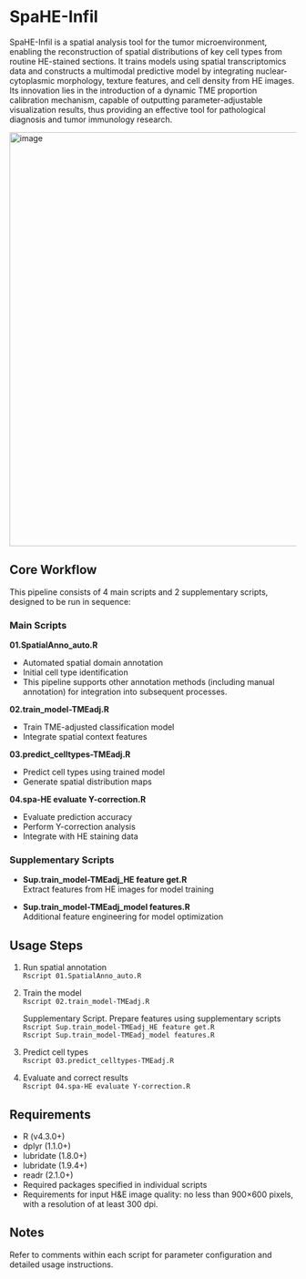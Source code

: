 # SpaHE-Infil

SpaHE-Infil is a spatial analysis tool for the tumor microenvironment, enabling the reconstruction of spatial distributions of key cell types from routine HE-stained sections. It trains models using spatial transcriptomics data and constructs a multimodal predictive model by integrating nuclear-cytoplasmic morphology, texture features, and cell density from HE images. Its innovation lies in the introduction of a dynamic TME proportion calibration mechanism, capable of outputting parameter-adjustable visualization results, thus providing an effective tool for pathological diagnosis and tumor immunology research.

<img width="727" height="727" alt="image" src="https://github.com/user-attachments/assets/eb2f58ca-7eb7-46c3-8ec9-51fb4d60c465" />

## Core Workflow

This pipeline consists of 4 main scripts and 2 supplementary scripts, designed to be run in sequence:

### Main Scripts
 **01.SpatialAnno_auto.R**  
   - Automated spatial domain annotation  
   - Initial cell type identification
   - This pipeline supports other annotation methods (including manual annotation) for integration into subsequent processes.

 **02.train_model-TMEadj.R**  
   - Train TME-adjusted classification model  
   - Integrate spatial context features

 **03.predict_celltypes-TMEadj.R**  
   - Predict cell types using trained model  
   - Generate spatial distribution maps

 **04.spa-HE evaluate Y-correction.R**  
   - Evaluate prediction accuracy  
   - Perform Y-correction analysis  
   - Integrate with HE staining data

### Supplementary Scripts
- **Sup.train_model-TMEadj_HE feature get.R**  
  Extract features from HE images for model training

- **Sup.train_model-TMEadj_model features.R**  
  Additional feature engineering for model optimization

## Usage Steps
1. Run spatial annotation  
   `Rscript 01.SpatialAnno_auto.R`

2. Train the model  
   `Rscript 02.train_model-TMEadj.R`
   
   Supplementary Script. Prepare features using supplementary scripts  
      `Rscript Sup.train_model-TMEadj_HE feature get.R`  
      `Rscript Sup.train_model-TMEadj_model features.R`
   
4. Predict cell types  
   `Rscript 03.predict_celltypes-TMEadj.R`

5. Evaluate and correct results  
   `Rscript 04.spa-HE evaluate Y-correction.R`

## Requirements
- R (v4.3.0+)
- dplyr (1.1.0+)
- lubridate (1.8.0+)
- lubridate (1.9.4+)
- readr (2.1.0+)
- Required packages specified in individual scripts
- Requirements for input H&E image quality: no less than 900×600 pixels, with a resolution of at least 300 dpi.

## Notes
Refer to comments within each script for parameter configuration and detailed usage instructions.
